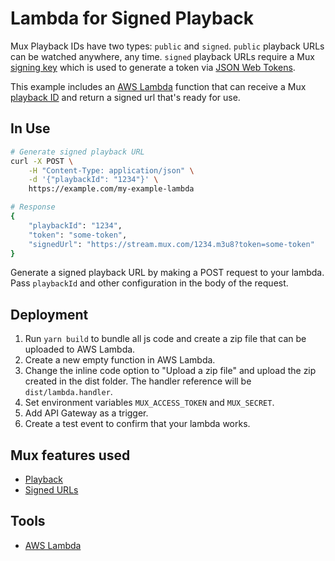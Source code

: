 # Lambda for Signed Playback

Mux Playback IDs have two types: `public` and `signed`. 
`public` playback URLs can be watched anywhere, any time. 
`signed` playback URLs require a Mux [signing key](https://docs.mux.com/reference#url-signing-keys)
which is used to generate a token via [JSON Web Tokens](https://jwt.io/).

This example includes an [AWS Lambda](https://aws.amazon.com/lambda/) function that can receive a Mux [playback ID](https://docs.mux.com/reference#playback-ids)
and return a signed url that's ready for use.

## In Use
```bash
# Generate signed playback URL
curl -X POST \
    -H "Content-Type: application/json" \
    -d '{"playbackId": "1234"}' \
    https://example.com/my-example-lambda

# Response
{
    "playbackId": "1234",
    "token": "some-token",
    "signedUrl": "https://stream.mux.com/1234.m3u8?token=some-token"
}
```

Generate a signed playback URL by making a POST request to your lambda. 
Pass `playbackId` and other configuration in the body of the request.

## Deployment
1. Run `yarn build` to bundle all js code and create a zip file that can be uploaded to AWS Lambda.
2. Create a new empty function in AWS Lambda.
3. Change the inline code option to "Upload a zip file" and upload the zip created in the dist folder. 
The handler reference will be `dist/lambda.handler`.
4. Set environment variables `MUX_ACCESS_TOKEN` and `MUX_SECRET`.
5. Add API Gateway as a trigger.
6. Create a test event to confirm that your lambda works.

## Mux features used

- [Playback](https://docs.mux.com/docs/playback)
- [Signed URLs](https://docs.mux.com/docs/security-signed-urls)

## Tools

- [AWS Lambda](https://aws.amazon.com/lambda/)
